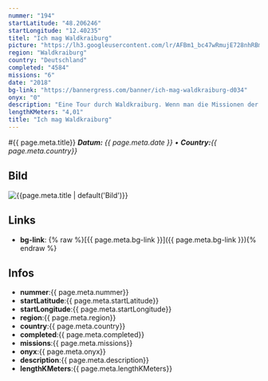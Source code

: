 ```yaml
---
nummer: "194"
startLatitude: "48.206246"
startLongitude: "12.40235"
titel: "Ich mag Waldkraiburg"
picture: "https://lh3.googleusercontent.com/lr/AFBm1_bc47wRmujE728nhRBmw3F8hNxEoZOGd59vLEU-967E-tU_ZYh1PQtyJQVZ1Qsa_Dm3NzO_7G7PPBY9t370HpSSTekR3aEUx4TDSH2rfH0elVCkjpkHBea2cC9hjUcGLpUnq5RNqZODy4iwfiXb11iGxU74xIPtIKPLZfk2Xto6JeOBHVVij_72nasM-lsR-CFmx4IVI5GPBX4umwMnL8yoZ-6JxZhBF7g_9p2QEwc4Gx2yhIbRcfTX3sxH6-9fyCirt2y4qUKUU0v3FI7naKrr5HtJmXBgpi9ixzMDj65fkcQltBtrVQOejs3eVhy2L0R1xKkj9bGB4HxHwvzIP5hx_J3hZIKm7d28ErogrG1BchYvV9eU2jimkD8D0npBZYf8WoMjMBcJ-Gp7CE18OnFNok_59q0WSXvlnRnLTUYfrhOUFi67CNJEeO27V8xoMv_X2xZWDXq9IBg97CtpgEoqs-2k4fYwXbR6JNemZxxub0oLySHxhHOoyd6A_kpMCUx2opIDeShPuLP4ycPdTHHlHFc7iBcbzC8c5LhO9LiAwk0pYTIs7kRjnzzX51hZSwMIb19CW6O8-INhgUH4DZXo7nAB3sLBOvzZb45r-o1DuYlA0bdVIC2Dp4hxK0V6nib9mCFcfrDA1MS-kAjSazr-LVrmJZVrr2p3zZfmu1OU31_liKAm3po2N4q7bAKTW7rpZi8fb5ke4-1gKJ6o0uVHk862f8rCE_16zxrtQhfpM0BE0rWQNtHsbXsybFKr0XYLo1Yf1dbXKV663RnYZTEdzpOLu2ekWrS7YyJzgksAMKC2JXOLTPlKFKl01ApmSEbjeKixZtrFboXPfmePzFRn8dPdhqfveJT8"
region: "Waldkraiburg"
country: "Deutschland"
completed: "4584"
missions: "6"
date: "2018"
bg-link: "https://bannergress.com/banner/ich-mag-waldkraiburg-d034"
onyx: "0"
description: "Eine Tour durch Waldkraiburg. Wenn man die Missionen der Reihe nach macht erhält man den Schriftzug \"Ich mag Waldkraiburg\".\nMission 1- Vom Rathaus Richtung Stadtpark"
lengthKMeters: "4,01"
title: "Ich mag Waldkraiburg"
---
```


#{{ page.meta.title}}
_**Datum:** {{ page.meta.date }} • **Country:**{{ page.meta.country}}_

## Bild
![{{page.meta.title | default('Bild')}}]({{page.meta.picture}})

## Links
- **bg-link**: {% raw %}[{{ page.meta.bg-link }}]({{ page.meta.bg-link }}){% endraw %}

## Infos
- **nummer**:{{ page.meta.nummer}}
- **startLatitude**:{{ page.meta.startLatitude}}
- **startLongitude**:{{ page.meta.startLongitude}}
- **region**:{{ page.meta.region}}
- **country**:{{ page.meta.country}}
- **completed**:{{ page.meta.completed}}
- **missions**:{{ page.meta.missions}}
- **onyx**:{{ page.meta.onyx}}
- **description**:{{ page.meta.description}}
- **lengthKMeters**:{{ page.meta.lengthKMeters}}

